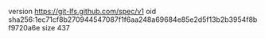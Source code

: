 version https://git-lfs.github.com/spec/v1
oid sha256:1ec71cf8b270944547087f1f6aa248a69684e85e2d5f13b2b3954f8bf9720a6e
size 437
